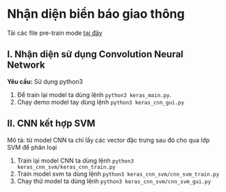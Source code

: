 # Nhận diện biển báo giao thông

Tải các file pre-train mode [tại đây](https://drive.google.com/drive/folders/10Ah7g_cmHsk7TqbWVuFZifQ4s4PcRbS2?usp=sharing)
## I. Nhận diện sử dụng Convolution Neural Network
**Yêu cầu:** Sử dụng python3
1. Để train lại model ta dùng lệnh `python3 keras_main.py`.
2. Chạy demo model tay dùng lệnh `python3 keras_cnn_gui.py`
## II. CNN kết hợp SVM 
Mô tả: từ model CNN ta chỉ lấy các vector đặc trưng sau đó cho qua lớp SVM để phân loại
1. Train lại model CNN ta dùng lệnh `python3 keras_cnn_svm/keras_cnn_train.py`
2. Train model svm ta dùng lệnh `python3 keras_cnn_svm/cnn_svm_train.py`
3. Chạy thử model ta dùng lệnh `python3 keras_cnn_svm/cnn_svm_gui.py`